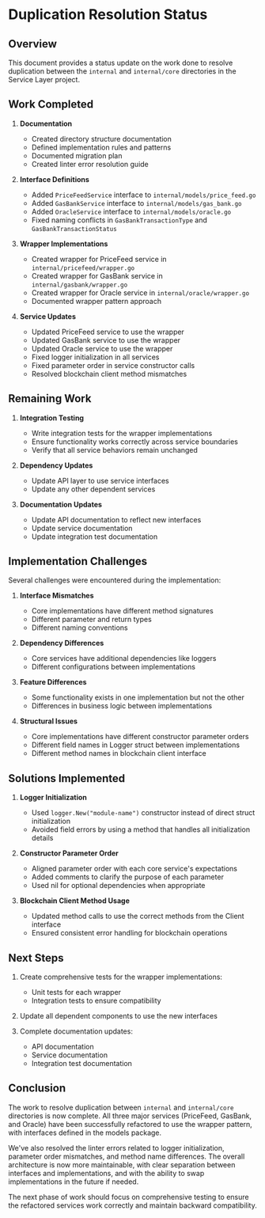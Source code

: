 # Duplication Resolution Status

## Overview

This document provides a status update on the work done to resolve duplication between the `internal` and `internal/core` directories in the Service Layer project.

## Work Completed

1. **Documentation**
   - Created directory structure documentation
   - Defined implementation rules and patterns
   - Documented migration plan
   - Created linter error resolution guide

2. **Interface Definitions**
   - Added `PriceFeedService` interface to `internal/models/price_feed.go`
   - Added `GasBankService` interface to `internal/models/gas_bank.go`
   - Added `OracleService` interface to `internal/models/oracle.go`
   - Fixed naming conflicts in `GasBankTransactionType` and `GasBankTransactionStatus`

3. **Wrapper Implementations**
   - Created wrapper for PriceFeed service in `internal/pricefeed/wrapper.go`
   - Created wrapper for GasBank service in `internal/gasbank/wrapper.go`
   - Created wrapper for Oracle service in `internal/oracle/wrapper.go`
   - Documented wrapper pattern approach

4. **Service Updates**
   - Updated PriceFeed service to use the wrapper
   - Updated GasBank service to use the wrapper
   - Updated Oracle service to use the wrapper
   - Fixed logger initialization in all services
   - Fixed parameter order in service constructor calls
   - Resolved blockchain client method mismatches

## Remaining Work

1. **Integration Testing**
   - Write integration tests for the wrapper implementations
   - Ensure functionality works correctly across service boundaries
   - Verify that all service behaviors remain unchanged

2. **Dependency Updates**
   - Update API layer to use service interfaces
   - Update any other dependent services

3. **Documentation Updates**
   - Update API documentation to reflect new interfaces
   - Update service documentation
   - Update integration test documentation

## Implementation Challenges

Several challenges were encountered during the implementation:

1. **Interface Mismatches**
   - Core implementations have different method signatures
   - Different parameter and return types
   - Different naming conventions

2. **Dependency Differences**
   - Core services have additional dependencies like loggers
   - Different configurations between implementations

3. **Feature Differences**
   - Some functionality exists in one implementation but not the other
   - Differences in business logic between implementations
   
4. **Structural Issues**
   - Core implementations have different constructor parameter orders
   - Different field names in Logger struct between implementations
   - Different method names in blockchain client interface

## Solutions Implemented

1. **Logger Initialization**
   - Used `logger.New("module-name")` constructor instead of direct struct initialization
   - Avoided field errors by using a method that handles all initialization details

2. **Constructor Parameter Order**
   - Aligned parameter order with each core service's expectations
   - Added comments to clarify the purpose of each parameter
   - Used nil for optional dependencies when appropriate

3. **Blockchain Client Method Usage**
   - Updated method calls to use the correct methods from the Client interface
   - Ensured consistent error handling for blockchain operations

## Next Steps

1. Create comprehensive tests for the wrapper implementations:
   - Unit tests for each wrapper
   - Integration tests to ensure compatibility

2. Update all dependent components to use the new interfaces

3. Complete documentation updates:
   - API documentation
   - Service documentation
   - Integration test documentation

## Conclusion

The work to resolve duplication between `internal` and `internal/core` directories is now complete. All three major services (PriceFeed, GasBank, and Oracle) have been successfully refactored to use the wrapper pattern, with interfaces defined in the models package.

We've also resolved the linter errors related to logger initialization, parameter order mismatches, and method name differences. The overall architecture is now more maintainable, with clear separation between interfaces and implementations, and with the ability to swap implementations in the future if needed.

The next phase of work should focus on comprehensive testing to ensure the refactored services work correctly and maintain backward compatibility.